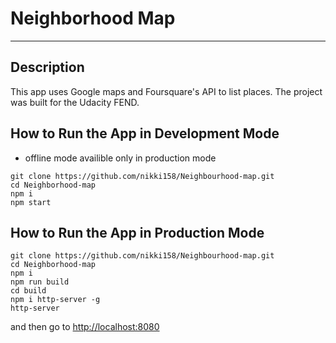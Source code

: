 # Neighborhood Map

---

## Description

This app uses Google maps and Foursquare's API to list places.
The project was built for the Udacity FEND.

## How to Run the App in Development Mode

* offline mode availible only in production mode

```shell
git clone https://github.com/nikki158/Neighbourhood-map.git
cd Neighborhood-map
npm i
npm start
```

## How to Run the App in Production Mode

```shell
git clone https://github.com/nikki158/Neighbourhood-map.git
cd Neighborhood-map
npm i
npm run build
cd build
npm i http-server -g
http-server
```

and then go to [http://localhost:8080](http://localhost:8080)
